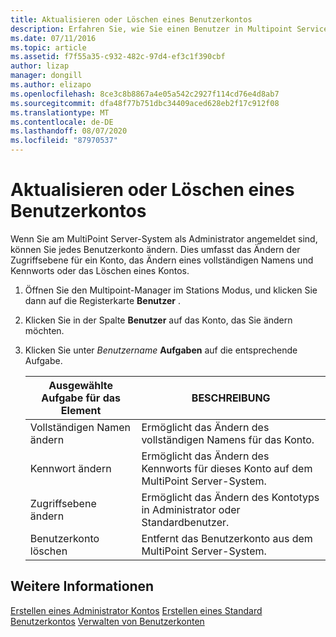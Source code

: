 ```yaml
---
title: Aktualisieren oder Löschen eines Benutzerkontos
description: Erfahren Sie, wie Sie einen Benutzer in Multipoint Services aktualisieren oder löschen.
ms.date: 07/11/2016
ms.topic: article
ms.assetid: f7f55a35-c932-482c-97d4-ef3c1f390cbf
author: lizap
manager: dongill
ms.author: elizapo
ms.openlocfilehash: 8ce3c8b8867a4e05a542c2927f114cd76e4d8ab7
ms.sourcegitcommit: dfa48f77b751dbc34409aced628eb2f17c912f08
ms.translationtype: MT
ms.contentlocale: de-DE
ms.lasthandoff: 08/07/2020
ms.locfileid: "87970537"
---
```

# <a name="update-or-delete-a-user-account"></a>Aktualisieren oder Löschen eines Benutzerkontos
Wenn Sie am MultiPoint Server-System als Administrator angemeldet sind, können Sie jedes Benutzerkonto ändern. Dies umfasst das Ändern der Zugriffsebene für ein Konto, das Ändern eines vollständigen Namens und Kennworts oder das Löschen eines Kontos.

1.  Öffnen Sie den Multipoint-Manager im Stations Modus, und klicken Sie dann auf die Registerkarte **Benutzer** .

2.  Klicken Sie in der Spalte **Benutzer** auf das Konto, das Sie ändern möchten.

3.  Klicken Sie unter *Benutzername* **Aufgaben** auf die entsprechende Aufgabe.

    |Ausgewählte Aufgabe für das Element|BESCHREIBUNG|
    |----------------------|---------------|
    |Vollständigen Namen ändern|Ermöglicht das Ändern des vollständigen Namens für das Konto.|
    |Kennwort ändern|Ermöglicht das Ändern des Kennworts für dieses Konto auf dem MultiPoint Server-System.|
    |Zugriffsebene ändern|Ermöglicht das Ändern des Kontotyps in Administrator oder Standardbenutzer.|
    |Benutzerkonto löschen|Entfernt das Benutzerkonto aus dem MultiPoint Server-System.|

## <a name="see-also"></a>Weitere Informationen
[Erstellen eines Administrator Kontos](Create-an-Administrative-User-Account.md) 
 [Erstellen eines Standard Benutzerkontos](Create-a-Standard-User-Account.md) 
 [Verwalten von Benutzerkonten](Manage-User-Accounts.md)